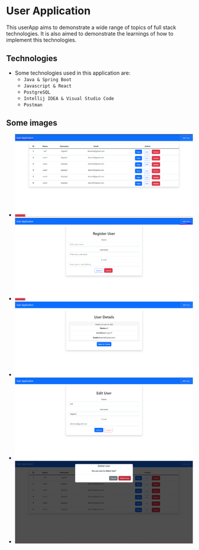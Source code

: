# User Application

This userApp aims to demonstrate a wide range of topics of full stack technologies. It is also aimed to demonstrate the learnings of how to implement this technologies.

## Technologies

- Some technologies used in this application are:
  - ``Java & Spring Boot``
  - ``Javascript & React``
  - ``PostgreSQL``
  - ``Intellij IDEA & Visual Studio Code``
  - ``Postman``

## Some images

- ![1](images/Home_Page.png)
- ![2](images/Add_User.png)
- ![3](images/View.png)
- ![4](images/Edit.png)
- ![5](images/Delete.png)